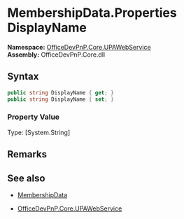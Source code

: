 # MembershipData.Properties DisplayName
  

**Namespace:** [OfficeDevPnP.Core.UPAWebService](OfficeDevPnP.Core.UPAWebService.md)  
**Assembly:** OfficeDevPnP.Core.dll  
## Syntax
```C#
public string DisplayName { get; }
public string DisplayName { set; }
```

### Property Value
Type: [System.String] 

## Remarks 

## See also
- [MembershipData](MembershipData.md) 

- [OfficeDevPnP.Core.UPAWebService](OfficeDevPnP.Core.UPAWebService.md)
